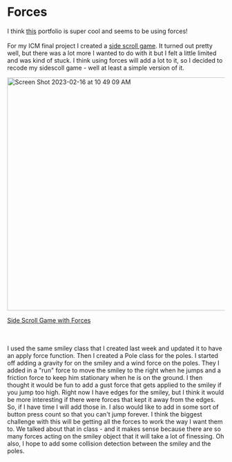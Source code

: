 # Forces
I think [this](https://oimo.io/works) portfolio is super cool and seems to be using forces!
<br></br>
For my ICM final project I created a [side scroll game](https://editor.p5js.org/gracywhelihan/full/RYqma2zuF). It turned out pretty well, but there was a lot more I wanted to do with it but I felt a little limited and was kind of stuck. I think using forces will add a lot to it, so I decided to recode my sidescoll game - well at least a simple version of it. 


<img width="541" alt="Screen Shot 2023-02-16 at 10 49 09 AM" src="https://user-images.githubusercontent.com/76453899/219420098-5fd95812-1d9f-40db-ae4f-ccac406110d5.png">

[Side Scroll Game with Forces](https://editor.p5js.org/gracywhelihan/sketches/P7MicU1a5)

<br></br>
I used the same smiley class that I created last week and updated it to have an apply force function. Then I created a Pole class for the poles. I started off adding a gravity for on the smiley and a wind force on the poles. They I added in a "run" force to move the smiley to the right when he jumps and a friction force to keep him stationary when he is on the ground. I then thought it would be fun to add a gust force that gets applied to the smiley if you jump too high. Right now I have edges for the smiley, but I think it would be more interesting if there were forces that kept it away from the edges. So, if I have time I will add those in. I also would like to add in some sort of button press count so that you can't jump forever. I think the biggest challenge with this will be getting all the forces to work the way I want them to. We talked about that in class - and it makes sense because there are so many forces acting on the smiley object that it will take a lot of finessing. 
Oh also, I hope to add some collision detection between the smiley and the poles. 
